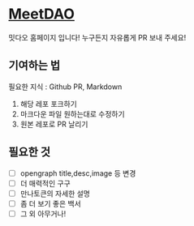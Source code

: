 # [MeetDAO](https://meetdao.app)

밋다오 홈페이지 입니다!
누구든지 자유롭게 PR 보내 주세요!

## 기여하는 법
필요한 지식 : Github PR, Markdown
1. 해당 레포 포크하기
2. 마크다운 파일 원하는대로 수정하기
3. 원본 레포로 PR 날리기

## 필요한 것

- [ ] opengraph title,desc,image 등 변경
- [ ] 더 매력적인 구구
- [ ] 만나토큰의 자세한 설명
- [ ] 좀 더 보기 좋은 백서
- [ ] 그 외 아무거나!
